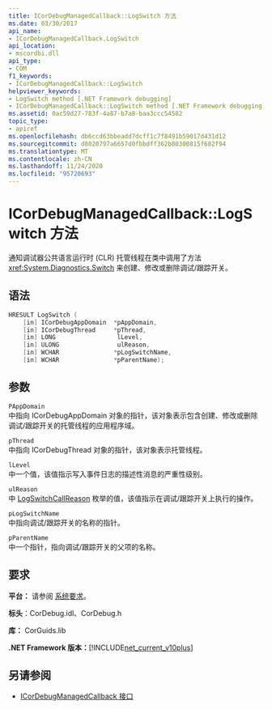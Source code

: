```yaml
---
title: ICorDebugManagedCallback::LogSwitch 方法
ms.date: 03/30/2017
api_name:
- ICorDebugManagedCallback.LogSwitch
api_location:
- mscordbi.dll
api_type:
- COM
f1_keywords:
- ICorDebugManagedCallback::LogSwitch
helpviewer_keywords:
- LogSwitch method [.NET Framework debugging]
- ICorDebugManagedCallback::LogSwitch method [.NET Framework debugging]
ms.assetid: 0ac59d27-783f-4a87-b7a8-baa3ccc54582
topic_type:
- apiref
ms.openlocfilehash: db6ccd63bbeadd7dcff1c7f8491b59017d431d12
ms.sourcegitcommit: d8020797a6657d0fbbdff362b80300815f682f94
ms.translationtype: MT
ms.contentlocale: zh-CN
ms.lasthandoff: 11/24/2020
ms.locfileid: "95720693"
---
```

# <a name="icordebugmanagedcallbacklogswitch-method"></a>ICorDebugManagedCallback::LogSwitch 方法

通知调试器公共语言运行时 (CLR) 托管线程在类中调用了方法 <xref:System.Diagnostics.Switch> 来创建、修改或删除调试/跟踪开关。  
  
## <a name="syntax"></a>语法  
  
```cpp  
HRESULT LogSwitch (  
    [in] ICorDebugAppDomain  *pAppDomain,  
    [in] ICorDebugThread     *pThread,  
    [in] LONG                 lLevel,  
    [in] ULONG                ulReason,  
    [in] WCHAR               *pLogSwitchName,  
    [in] WCHAR               *pParentName);  
```  
  
## <a name="parameters"></a>参数  

 `PAppDomain`  
 中指向 ICorDebugAppDomain 对象的指针，该对象表示包含创建、修改或删除调试/跟踪开关的托管线程的应用程序域。  
  
 `pThread`  
 中指向 ICorDebugThread 对象的指针，该对象表示托管线程。  
  
 `lLevel`  
 中一个值，该值指示写入事件日志的描述性消息的严重性级别。  
  
 `ulReason`  
 中 [LogSwitchCallReason](logswitchcallreason-enumeration.md) 枚举的值，该值指示在调试/跟踪开关上执行的操作。  
  
 `pLogSwitchName`  
 中指向调试/跟踪开关的名称的指针。  
  
 `pParentName`  
 中一个指针，指向调试/跟踪开关的父项的名称。  
  
## <a name="requirements"></a>要求  

 **平台：** 请参阅 [系统要求](../../get-started/system-requirements.md)。  
  
 **标头**：CorDebug.idl、CorDebug.h  
  
 **库：** CorGuids.lib  
  
 **.NET Framework 版本：**[!INCLUDE[net_current_v10plus](../../../../includes/net-current-v10plus-md.md)]  
  
## <a name="see-also"></a>另请参阅

- [ICorDebugManagedCallback 接口](icordebugmanagedcallback-interface.md)
